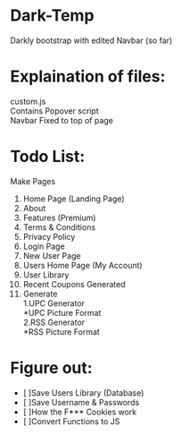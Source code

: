# Dark-Temp
Darkly bootstrap with edited Navbar (so far)

# Explaination of files:

  custom.js  
  Contains Popover script  
  Navbar Fixed to top of page  

# Todo List:  
Make Pages  
1. Home Page (Landing Page)  
2. About  
3. Features (Premium)  
4. Terms & Conditions  
5. Privacy Policy  
6. Login Page  
7. New User Page  
8. Users Home Page (My Account)  
9. User Library  
10. Recent Coupons Generated  
11. Generate  
  1.UPC Generator  
     *UPC Picture Format  
  2.RSS Generator  
     *RSS Picture Format  
# Figure out:
- [ ]Save Users Library (Database)  
- [ ]Save Username & Passwords  
- [ ]How the F*** Cookies work  
- [ ]Convert Functions to JS  
